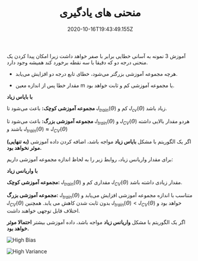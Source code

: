 ﻿---
title: "منحنی های یادگیری"
date: 2020-10-16T19:43:49.155Z
draft: false
weight: 50
---

آموزش 3 نمونه به آسانی خطایی برابر با صفر خواهد داشت زیرا امکان پیدا کردن یک منحنی درجه دو که دقیقا با سه نقطه برخورد کند همیشه وجود دارد.

- هرچه مجموعه آموزشی بزرگتر می‌شود، خطای تابع درجه دو افزایش می‌یابد.

- مقدار خطا پس از اندازه معین m یا مجموعه آموزشی کم و ثابت خواهد بود.

**با بایاس زیاد**

**مجموعه آموزشی کوچک:** باعث می‌شود تا  $J_{train}\left ( \Theta  \right )$ کم و $J_{cv}\left ( \Theta  \right )$ زیاد باشد.

**مجموعه آموزشی بزرگ:** باعث می‌شود تا $J_{train}\left ( \Theta  \right )$ و $J_{CV}\left ( \Theta  \right )$ هردو مقدار بالایی داشته باشند و $J_{train}\left ( \Theta  \right ) \approx J_{CV}\left ( \Theta  \right )$

اگر یک الگوریتم با مشکل **بایاس زیاد** مواجه باشد، اضافه کردن داده آموزشی **(به تنهایی) موثر نخواهد بود.**

برای مقدار واریانس زیاد، روابط زیر را به لحاظ اندازه مجموعه آموزشی داریم:

**با واریانس زیاد**

**مجموعه آموزشی کوچک:** $J_{train}\left ( \Theta  \right )$ مقداری کم و $J_{CV}\left ( \Theta  \right )$ مقدار زیادی داشته باشد.

**مجموعه آموزشی بزرگ:** $J_{train}\left ( \Theta  \right )$ متناسب با اندازه مجموعه آموزشی افزایش می‌یابد و $J_{CV}\left ( \Theta  \right )$ بدون ثابت شدن کاهش می یابد. همچنین $J_{train}\left ( \Theta  \right ) <  J_{CV}\left ( \Theta  \right )$ خواهد بود و اختلاف قابل توجهی خواهند داشت.

اگر یک الگوریتم با مشکل **واریانس زیاد** مواجه باشد، داده آموزشی بیشتر **احتمالا موثر خواهد بود.**

![High Bias](../images/high-bias.jpg)

![High Variance](../images/high-variance.jpg)


